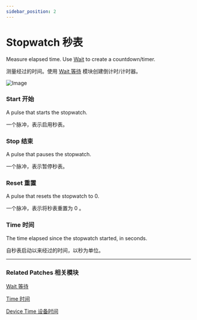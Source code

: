 ```yaml
---
sidebar_position: 2
---
```


# Stopwatch 秒表

Measure elapsed time. Use [Wait](./Wait.md) to create a countdown/timer.

测量经过的时间。使用 [Wait 等待](./Wait.md) 模块创建倒计时/计时器。

![Image](https://s3.us-west-2.amazonaws.com/secure.notion-static.com/f6c6a243-eabc-4c6c-b866-bec23a816b09/Untitled.png?X-Amz-Algorithm=AWS4-HMAC-SHA256&X-Amz-Content-Sha256=UNSIGNED-PAYLOAD&X-Amz-Credential=AKIAT73L2G45EIPT3X45%2F20220602%2Fus-west-2%2Fs3%2Faws4_request&X-Amz-Date=20220602T182313Z&X-Amz-Expires=86400&X-Amz-Signature=28aaf9f22ed2400d4c3d3b4b9ea5207a76a91538f7e7ecfb79b4e0f63df3050b&X-Amz-SignedHeaders=host&response-content-disposition=filename%20%3D%22Untitled.png%22&x-id=GetObject)

### Start 开始

A pulse that starts the stopwatch.

一个脉冲，表示启用秒表。

### Stop 结束

A pulse that pauses the stopwatch.

一个脉冲，表示暂停秒表。

### Reset 重置

A pulse that resets the stopwatch to 0.

一个脉冲，表示将秒表重置为 0 。

### Time 时间

The time elapsed since the stopwatch started, in seconds.

自秒表启动以来经过的时间，以秒为单位。

------

### Related Patches 相关模块

[Wait 等待](./Wait.md)

[Time 时间](./Time.md)

[Device Time 设备时间](./../Device/Device%20Time.md)
